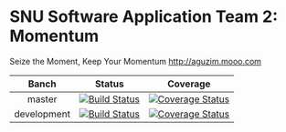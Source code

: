 # SNU Software Application Team 2: Momentum

Seize the Moment, Keep Your Momentum
http://aguzim.mooo.com

| Banch | Status | Coverage |
|:---: | :---: | :---: |
| master | [![Build Status](https://travis-ci.com/pptnz/swa_team2.svg?token=qF7z9G67oEbpwSNqqzuD&branch=master)](https://travis-ci.com/pptnz/swa_team2) | [![Coverage Status](https://coveralls.io/repos/github/pptnz/swa_team2/badge.svg?branch=development)](https://coveralls.io/github/pptnz/swa_team2?branch=master) |
| development | [![Build Status](https://travis-ci.com/pptnz/swa_team2.svg?token=qF7z9G67oEbpwSNqqzuD&branch=development)](https://travis-ci.com/pptnz/swa_team2) | [![Coverage Status](https://coveralls.io/repos/github/pptnz/swa_team2/badge.svg?branch=development)](https://coveralls.io/github/pptnz/swa_team2?branch=development) |

